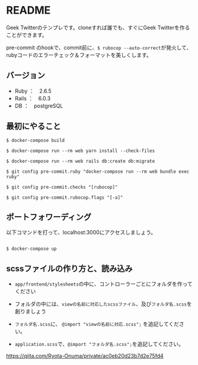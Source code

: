 # README
Geek Twitterのテンプレです。cloneすれば誰でも、すぐにGeek Twitterを作ることができます。

pre-commit のhookで、commit前に、`$ rubocop --auto-correct`が発火して、rubyコードのエラーチェック＆フォーマットを美しくします。

## バージョン
- Ruby ：　2.6.5
- Rails ：　6.0.3
- DB ：　postgreSQL 

## 最初にやること
```
$ docker-compose build

$ docker-compose run --rm web yarn install --check-files

$ docker-compose run --rm web rails db:create db:migrate

$ git config pre-commit.ruby "docker-compose run --rm web bundle exec ruby"

$ git config pre-commit.checks "[rubocop]"

$ git config pre-commit.rubocop.flags "[-a]"
```

## ポートフォワーディング
以下コマンドを打って、localhost:3000にアクセスしましょう。
```

$ docker-compose up

```
## scssファイルの作り方と、読み込み
- `app/frontend/stylesheets`の中に、コントローラーごとにフォルダを作ってください

- フォルダの中には、`viewの名前に対応したscssファイル`、及び`フォルダ名.scss`を創りましょう

- `フォルダ名.scss`に、 `@import "viewの名前に対応.scss";`  を追記してください。

- `application.scss`で、`@import "フォルダ名.scss";`を追記してください。

https://qiita.com/Ryota-Onuma/private/ac0eb20d23b7d2e75fd4

